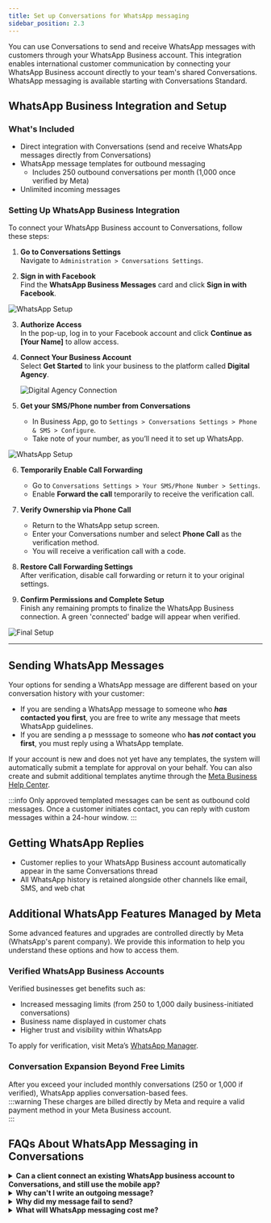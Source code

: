 ```yaml
---
title: Set up Conversations for WhatsApp messaging 
sidebar_position: 2.3
---
```


You can use Conversations to send and receive WhatsApp messages with customers through your WhatsApp Business account. This integration enables international customer communication by connecting your WhatsApp Business account directly to your team's shared Conversations. WhatsApp messaging is available starting with Conversations Standard.

## WhatsApp Business Integration and Setup

### What's Included

- Direct integration with Conversations (send and receive WhatsApp messages directly from Conversations)
- WhatsApp message templates for outbound messaging
   - Includes 250 outbound conversations per month (1,000 once verified by Meta)
- Unlimited incoming messages

### Setting Up WhatsApp Business Integration

To connect your WhatsApp Business account to Conversations, follow these steps:

1. **Go to Conversations Settings**  
   Navigate to `Administration > Conversations Settings`.

2. **Sign in with Facebook**  
   Find the **WhatsApp Business Messages** card and click **Sign in with Facebook**.

![WhatsApp Setup](./img/conversations_whatsapp_setup.png)

3. **Authorize Access**  
   In the pop-up, log in to your Facebook account and click **Continue as [Your Name]** to allow access.

4. **Connect Your Business Account**  
   Select **Get Started** to link your business to the platform called **Digital Agency**.

   ![Digital Agency Connection](./img/conversations_whatsapp_connect_digital_agency.png)

5. **Get your SMS/Phone number from Conversations**  
   - In Business App, go to `Settings > Conversations Settings > Phone & SMS > Configure`.
   - Take note of your number, as you’ll need it to set up WhatsApp.

![WhatsApp Setup](./img/conversations_whatsapp_socialreputation.png)

6. **Temporarily Enable Call Forwarding**  
   - Go to `Conversations Settings > Your SMS/Phone Number > Settings`.  
   - Enable **Forward the call** temporarily to receive the verification call.

7. **Verify Ownership via Phone Call**  
   - Return to the WhatsApp setup screen.  
   - Enter your Conversations number and select **Phone Call** as the verification method.  
   - You will receive a verification call with a code.

8. **Restore Call Forwarding Settings**  
   After verification, disable call forwarding or return it to your original settings.

9. **Confirm Permissions and Complete Setup**  
   Finish any remaining prompts to finalize the WhatsApp Business connection. A green 'connected' badge will appear when verified.

![Final Setup](./img/conversations_whatsapp_finalsetup.png)

---

## Sending WhatsApp Messages

Your options for sending a WhatsApp message are different based on your conversation history with your customer:
- If you are sending a WhatsApp message to someone who ***has* contacted you first**, you are free to write any message that meets WhatsApp guidelines.
- If you are sending a p messsage to someone who **has *not* contact you first**, you must reply using a WhatsApp template. 

If your account is new and does not yet have any templates, the system will automatically submit a template for approval on your behalf. You can also create and submit additional templates anytime through the [Meta Business Help Center](https://business.facebook.com/latest/whatsapp_manager/message_templates).

:::info
Only approved templated messages can be sent as outbound cold messages. Once a customer initiates contact, you can reply with custom messages within a 24-hour window.
:::

## Getting WhatsApp Replies

- Customer replies to your WhatsApp Business account automatically appear in the same Conversations thread
- All WhatsApp history is retained alongside other channels like email, SMS, and web chat

## Additional WhatsApp Features Managed by Meta

Some advanced features and upgrades are controlled directly by Meta (WhatsApp's parent company). We provide this information to help you understand these options and how to access them.

### Verified WhatsApp Business Accounts

Verified businesses get benefits such as:  
- Increased messaging limits (from 250 to 1,000 daily business-initiated conversations)  
- Business name displayed in customer chats  
- Higher trust and visibility within WhatsApp

To apply for verification, visit Meta’s [WhatsApp Manager](https://business.facebook.com/latest/whatsapp_manager).

### Conversation Expansion Beyond Free Limits

After you exceed your included monthly conversations (250 or 1,000 if verified), WhatsApp applies conversation-based fees.  
:::warning
These charges are billed directly by Meta and require a valid payment method in your Meta Business account.  
:::

## FAQs About WhatsApp Messaging in Conversations

<details>
<summary><strong>Can a client connect an existing WhatsApp business account to Conversations, and still use the mobile app?</strong></summary>

Not currently. WhatsApp is working on a feature called "WhatsApp Coexistence," which is in closed beta. If a business has a WhatsApp for business account on their phone already, they can register a new (second) account for using with Conversations. In the future, we hope to support 'coexistence' as well.
</details>

<details>
<summary><strong>Why can't I write an outgoing message?</strong></summary>

Only approved templated messages can be sent as outbound cold messages. Once a customer initiates contact, you can reply with custom messages within a 24-hour window.
</details>

<details>
<summary><strong>Why did my message fail to send?</strong></summary>

Your message template may not be approved. Check template status in the [WhatsApp Manager](https://business.facebook.com/latest/whatsapp_manager/message_templates).
</details>

<details>
<summary><strong>What will WhatsApp messaging cost me?</strong></summary>

You can send 250 (or 1,000 once verified) outbound conversations per month at no charge. Beyond that, Meta's conversation pricing applies. A valid payment method must be added to your Meta account.
</details>
